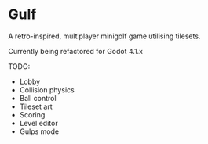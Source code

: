 # Gulf

A retro-inspired, multiplayer minigolf game utilising tilesets.

Currently being refactored for Godot 4.1.x

TODO:
- Lobby
- Collision physics
- Ball control
- Tileset art
- Scoring
- Level editor
- Gulps mode
